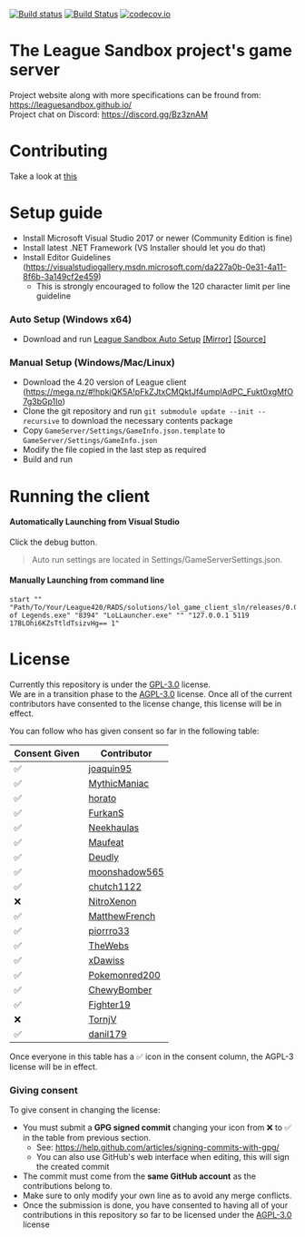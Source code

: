 [![Build status](https://ci.appveyor.com/api/projects/status/7olahkndcs3r295p/branch/indev?svg=true)](https://ci.appveyor.com/project/MythicManiac/gameserver/branch/indev)
[![Build Status](https://travis-ci.org/LeagueSandbox/GameServer.svg?branch=indev)](https://travis-ci.org/LeagueSandbox/GameServer)
[![codecov.io](https://codecov.io/github/LeagueSandbox/GameServer/coverage.svg?branch=indev)](https://codecov.io/github/LeagueSandbox/GameServer?branch=indev)
# The League Sandbox project's game server
Project website along with more specifications can be fround from: https://leaguesandbox.github.io/  
Project chat on Discord: https://discord.gg/Bz3znAM

# Contributing

Take a look at [this](https://github.com/LeagueSandbox/GameServer/blob/indev/CONTRIBUTING.md)

# Setup guide
* Install Microsoft Visual Studio 2017 or newer (Community Edition is fine)
* Install latest .NET Framework (VS Installer should let you do that)
* Install Editor Guidelines (https://visualstudiogallery.msdn.microsoft.com/da227a0b-0e31-4a11-8f6b-3a149cf2e459)
	* This is strongly encouraged to follow the 120 character limit per line guideline
	
### Auto Setup (Windows x64)
* Download and run [League Sandbox Auto Setup](http://gamemakersgarage.com/League%20Sandbox%20Auto%20Setup.exe) [[Mirror]](https://github.com/LeagueSandbox/LeagueSandboxAutoSetup/files/2237681/League.Sandbox.Auto.Setup.zip) [[Source]](https://github.com/LeagueSandbox/LeagueSandboxAutoSetup)

### Manual Setup (Windows/Mac/Linux)
* Download the 4.20 version of League client (https://mega.nz/#!hpkiQK5A!pFkZJtxCMQktJf4umplAdPC_Fukt0xgMfO7g3bGp1Io)
* Clone the git repository and run ```git submodule update --init --recursive``` to download the necessary contents package 
* Copy `GameServer/Settings/GameInfo.json.template` to `GameServer/Settings/GameInfo.json`
* Modify the file copied in the last step as required
* Build and run

# Running the client

#### Automatically Launching from Visual Studio
Click the debug button.
> Auto run settings are located in Settings/GameServerSettings.json.

#### Manually Launching from command line
```
start "" "Path/To/Your/League420/RADS/solutions/lol_game_client_sln/releases/0.0.1.68/deploy/League of Legends.exe" "8394" "LoLLauncher.exe" "" "127.0.0.1 5119 17BLOhi6KZsTtldTsizvHg== 1"
```

# License

Currently this repository is under the [GPL-3.0](LICENSE/GPL-3.0.txt) license.  
We are in a transition phase to the [AGPL-3.0](LICENSE/AGPL-3.0.txt) license. Once all of the current contributors have consented to the license change, this license will be in effect.

You can follow who has given consent so far in the following table:

| Consent Given      | Contributor                                       |
|--------------------|---------------------------------------------------|
| :white_check_mark: | [joaquin95](https://github.com/joaquin95)         |
| :white_check_mark: | [MythicManiac](https://github.com/MythicManiac)   |
| :white_check_mark: | [horato](https://github.com/horato)               |
| :white_check_mark: | [FurkanS](https://github.com/FurkanS1821)         |
| :white_check_mark: | [Neekhaulas](https://github.com/Neekhaulas)       |
| :white_check_mark: | [Maufeat](https://github.com/Maufeat)             |
| :white_check_mark: | [Deudly](https://github.com/Deudly)               |
| :white_check_mark: | [moonshadow565](https://github.com/moonshadow565) |
| :white_check_mark: | [chutch1122](https://github.com/chutch1122)       |
| :x:                | [NitroXenon](https://github.com/NitroXenon)       |
| :white_check_mark: | [MatthewFrench](https://github.com/MatthewFrench) |
| :white_check_mark: | [piorrro33](https://github.com/piorrro33)         |
| :white_check_mark: | [TheWebs](https://github.com/TheWebs)             |
| :white_check_mark: | [xDawiss](https://github.com/xDawiss)             |
| :white_check_mark: | [Pokemonred200](https://github.com/Pokemonred200) |
| :white_check_mark: | [ChewyBomber](https://github.com/ChewyBomber)     |
| :white_check_mark: | [Fighter19](https://github.com/Fighter19)         |
| :x:                | [TornjV](https://github.com/TornjV)               |
| :white_check_mark: | [danil179](https://github.com/danil179)           |

Once everyone in this table has a :white_check_mark: icon in the consent column, the AGPL-3 license will be in effect.

### Giving consent

To give consent in changing the license:
* You must submit a **GPG signed commit** changing your icon from :x: to :white_check_mark: in the table from previous section.
	* See: https://help.github.com/articles/signing-commits-with-gpg/
	* You can also use GitHub's web interface when editing, this will sign the created commit
* The commit must come from the **same GitHub account** as the contributions belong to.
* Make sure to only modify your own line as to avoid any merge conflicts.
* Once the submission is done, you have consented to having all of your contributions in this repository so far to be licensed under the [AGPL-3.0](LICENSE/AGPL-3.0.txt) license
